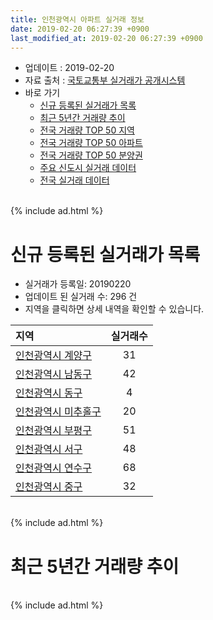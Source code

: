 ```yaml
---
title: 인천광역시 아파트 실거래 정보
date: 2019-02-20 06:27:39 +0900
last_modified_at: 2019-02-20 06:27:39 +0900
---
```


* 업데이트 : 2019-02-20
* 자료 출처 : [국토교통부 실거래가 공개시스템](http://rt.molit.go.kr)
* 바로 가기
    * [신규 등록된 실거래가 목록](#신규-등록된-실거래가-목록)
    * [최근 5년간 거래량 추이](#최근-5년간-거래량-추이)
    * [전국 거래량 TOP 50 지역](https://inasie.github.io/apt-trade-info/최근-3개월-전국에서-가장-거래가-많이-발생한-지역)
    * [전국 거래량 TOP 50 아파트](https://inasie.github.io/apt-trade-info/최근-3개월-전국에서-가장-거래가-많이-발생한-아파트)
    * [전국 거래량 TOP 50 분양권](https://inasie.github.io/apt-trade-info/최근-3개월-전국에서-가장-거래가-많이-발생한-분양권)
    * [주요 신도시 실거래 데이터](https://inasie.github.io/apt-trade-info/주요-신도시)
    * [전국 실거래 데이터](https://inasie.github.io/apt-trade-info/전국)

<br>
{% include ad.html %}
<br>

# 신규 등록된 실거래가 목록
* 실거래가 등록일: 20190220
* 업데이트 된 실거래 수: 296 건
* 지역을 클릭하면 상세 내역을 확인할 수 있습니다.


|지역|실거래수|
|:---|:---:|
|[인천광역시 계양구](https://inasie.github.io/apt-trade-info/인천광역시-계양구)|31|
|[인천광역시 남동구](https://inasie.github.io/apt-trade-info/인천광역시-남동구)|42|
|[인천광역시 동구](https://inasie.github.io/apt-trade-info/인천광역시-동구)|4|
|[인천광역시 미추홀구](https://inasie.github.io/apt-trade-info/인천광역시-미추홀구)|20|
|[인천광역시 부평구](https://inasie.github.io/apt-trade-info/인천광역시-부평구)|51|
|[인천광역시 서구](https://inasie.github.io/apt-trade-info/인천광역시-서구)|48|
|[인천광역시 연수구](https://inasie.github.io/apt-trade-info/인천광역시-연수구)|68|
|[인천광역시 중구](https://inasie.github.io/apt-trade-info/인천광역시-중구)|32|


<br>
{% include ad.html %}
<br>

# 최근 5년간 거래량 추이


<div style="width:100%;">
    <canvas id="deal_progress" height="200"></canvas>
</div>

<script>
new Chart(document.getElementById("deal_progress"), {
    type: 'line',
    data: {
        labels: ['201402','201403','201404','201405','201406','201407','201408','201409','201410','201411','201412','201501','201502','201503','201504','201505','201506','201507','201508','201509','201510','201511','201512','201601','201602','201603','201604','201605','201606','201607','201608','201609','201610','201611','201612','201701','201702','201703','201704','201705','201706','201707','201708','201709','201710','201711','201712','201801','201802','201803','201804','201805','201806','201807','201808','201809','201810','201811','201812','201901','201902'],
        datasets: [{
            label: '매매',
            pointRadius: 1,
            data: [3735, 4034, 2861, 2803, 2748, 3126, 4306, 4403, 4128, 2985, 2683, 3922, 3844, 6360, 4903, 3941, 4029, 4037, 3797, 3853, 4380, 2937, 2226, 2285, 2303, 3683, 3698, 3684, 4203, 4322, 4231, 4527, 4721, 2670, 2076, 1796, 2553, 3322, 3185, 3487, 4023, 3685, 3364, 3410, 2752, 2578, 2072, 3499, 2858, 3870, 2724, 2777, 2638, 2555, 3419, 4211, 4046, 2422, 2342, 1844, 356],
            borderColor: "rgba(255, 201, 14, 1)",
            backgroundColor: "rgba(255, 201, 14, 0.5)",
            fill: false,
            lineTension: 0
        },{
            label: '전월세',
            pointRadius: 1,
            data: [3687, 3829, 3096, 2985, 2984, 3041, 3241, 3478, 3762, 2977, 2798, 3426, 3108, 3887, 3266, 2929, 2912, 2863, 2805, 2690, 3374, 2512, 2491, 2858, 2840, 3488, 3117, 2901, 3026, 3025, 3183, 3127, 3567, 2782, 2743, 2736, 3325, 3372, 2846, 2806, 3080, 2766, 2825, 3006, 2607, 2734, 2666, 3292, 2863, 3619, 2904, 2935, 2845, 2738, 2743, 2744, 3292, 2570, 2653, 2681, 817],
            borderColor: "rgba(0, 141, 185, 1)",
            backgroundColor: "rgba(0, 141, 185, 0.5)",
            fill: false,
            lineTension: 0
        }
        ]
    },
    options: {
        responsive: true,
        title: {
            display: false
        },
        tooltips: {
            mode: 'index',
            intersect: false
        },
        hover: {
            mode: 'nearest',
            intersect: true
        },
        scales: {
            xAxes: [{
                display: true,
                scaleLabel: {
                    display: true,
                    labelString: '년/월'
                }
            }],
            yAxes: [{
                display: true,
                ticks: {
                    suggestedMin: 0,
                },
                scaleLabel: {
                    display: true,
                    labelString: '실거래 수'
                }
            }]
        }
    }
});

</script>


<br>
{% include ad.html %}
<br>

